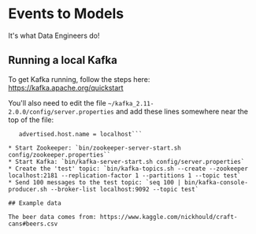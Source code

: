 # Events to Models

It's what Data Engineers do!

## Running a local Kafka

To get Kafka running, follow the steps here: https://kafka.apache.org/quickstart

You'll also need to edit the file `~/kafka_2.11-2.0.0/config/server.properties` and add these lines somewhere near the top of the file:

```port = 9092
   advertised.host.name = localhost```

* Start Zookeeper: `bin/zookeeper-server-start.sh config/zookeeper.properties``
* Start Kafka: `bin/kafka-server-start.sh config/server.properties`
* Create the 'test' topic: `bin/kafka-topics.sh --create --zookeeper localhost:2181 --replication-factor 1 --partitions 1 --topic test`
* Send 100 messages to the test topic: `seq 100 | bin/kafka-console-producer.sh --broker-list localhost:9092 --topic test`

## Example data

The beer data comes from: https://www.kaggle.com/nickhould/craft-cans#beers.csv